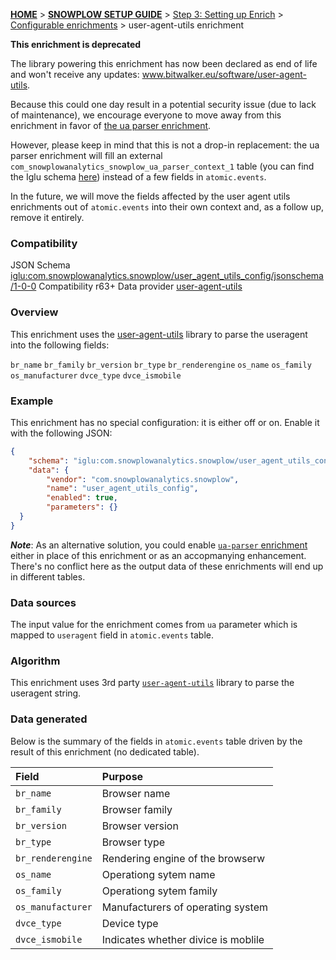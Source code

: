 <a name="top" />

[**HOME**](Home) > [**SNOWPLOW SETUP GUIDE**](Setting-up-Snowplow) > [Step 3: Setting up Enrich](Setting-up-enrich) > [Configurable enrichments](Configurable-enrichments) > user-agent-utils enrichment

__This enrichment is deprecated__

The library powering this enrichment has now been declared as end of life and won't receive any
updates: www.bitwalker.eu/software/user-agent-utils.

Because this could one day result in a potential security issue (due to lack of maintenance), we
encourage everyone to move away from this enrichment in favor of
[the ua parser enrichment](https://github.com/snowplow/snowplow/wiki/ua-parser-enrichment).

However, please keep in mind that this is not a drop-in replacement: the ua parser enrichment will
fill an external `com_snowplowanalytics_snowplow_ua_parser_context_1` table (you can find the Iglu
schema [here](https://github.com/snowplow/iglu-central/blob/master/schemas/com.snowplowanalytics.snowplow/ua_parser_context/jsonschema/1-0-0))
instead of a few fields in `atomic.events`.

In the future, we will move the fields affected by the user agent utils enrichments out of
`atomic.events` into their own context and, as a follow up, remove it entirely.

### Compatibility

JSON Schema   [iglu:com.snowplowanalytics.snowplow/user_agent_utils_config/jsonschema/1-0-0][schema]
Compatibility r63+
Data provider [user-agent-utils][user-agent-utils]

### Overview

This enrichment uses the [user-agent-utils][user-agent-utils] library to parse the useragent into the following fields:

`br_name`
`br_family`
`br_version`
`br_type`
`br_renderengine`
`os_name`
`os_family`
`os_manufacturer`
`dvce_type`
`dvce_ismobile`

### Example

This enrichment has no special configuration: it is either off or on. Enable it with the following JSON:

```json
{
    "schema": "iglu:com.snowplowanalytics.snowplow/user_agent_utils_config/jsonschema/1-0-0",
    "data": {
        "vendor": "com.snowplowanalytics.snowplow",
        "name": "user_agent_utils_config",
        "enabled": true,
        "parameters": {}
  }
}
```

***Note***: As an alternative solution, you could enable [`ua-parser` enrichment](ua-parser-enrichment) either in place of this enrichment or as an accopmanying enhancement. There's no conflict here as the output data of these enrichments will end up in different tables.

### Data sources

The input value for the enrichment comes from `ua` parameter which is mapped to `useragent` field in `atomic.events` table.

### Algorithm

This enrichment uses 3rd party [`user-agent-utils`][user-agent-utils] library to parse the useragent string.

### Data generated

Below is the summary of the fields in `atomic.events` table driven by the result of this enrichment (no dedicated table).

Field | Purpose
:---|:---
`br_name` | Browser name
`br_family` | Browser family
`br_version` | Browser version
`br_type` | Browser type
`br_renderengine` | Rendering engine of the browserw
`os_name` | Operationg sytem name
`os_family` | Operationg sytem family
`os_manufacturer` | Manufacturers of operating system
`dvce_type` | Device type
`dvce_ismobile` | Indicates whether divice is moblile

[schema]: http://iglucentral.com/schemas/com.snowplowanalytics.snowplow/user_agent_utils_config/jsonschema/1-0-0
[user-agent-utils]: https://github.com/HaraldWalker/user-agent-utils
